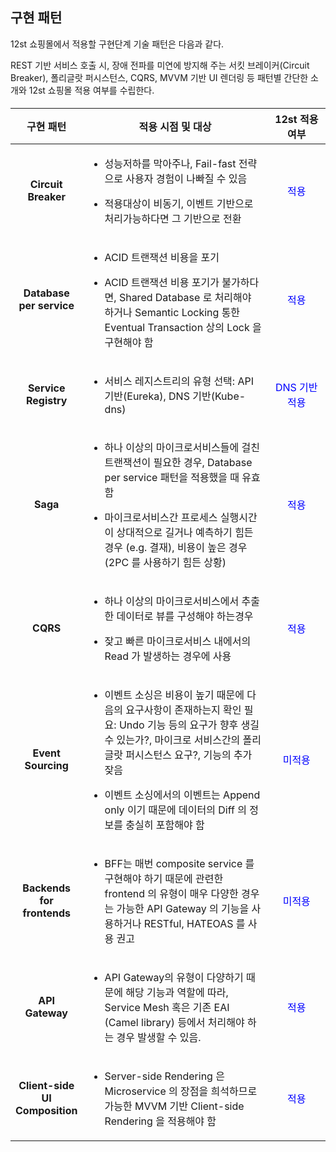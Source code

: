 ## 구현 패턴 

12st 쇼핑몰에서 적용할 구현단계 기술 패턴은 다음과 같다.

REST 기반 서비스 호출 시, 장애 전파를 미연에 방지해 주는 서킷 브레이커(Circuit Breaker), 폴리글랏 퍼시스턴스, CQRS, MVVM 기반 UI 렌더링 등 패턴별 간단한 소개와 12st 쇼핑몰 적용 여부를 수립한다.  

<h5>
<table>
<thead>
<tr class="header">
<th width="15%"><strong>구현 패턴</strong></th>
<th width="65%"><strong>적용 시점 및 대상</strong></th>
<th width="20%"><strong>12st 적용여부</strong></th>
</tr>
</thead>
<tbody>
<tr class="odd">
<td align="center"><strong>Circuit Breaker</strong></td>
<td><ul>
<li><p>성능저하를 막아주나, Fail-fast 전략으로 사용자 경험이 나빠질 수 있음</p></li>
<li><p>적용대상이 비동기, 이벤트 기반으로 처리가능하다면 그 기반으로 전환</p></li>
</ul></td>
<td align="center" style="color:blue">적용</td>
</tr>
<tr class="even">
<td align="center"><strong>Database per service</strong></td>
<td><ul>
<li><p>ACID 트랜잭션 비용을 포기</p></li>
<li><p>ACID 트랜잭션 비용 포기가 불가하다면, Shared Database 로 처리해야 하거나 Semantic Locking 통한 Eventual Transaction 상의 Lock 을 구현해야 함</p></li>
</ul></td>
<td align="center" style="color:blue">적용</td>
</tr>
<tr class="odd">
<td align="center"><strong>Service Registry</strong></td>
<td><ul>
<li><p>서비스 레지스트리의 유형 선택: API 기반(Eureka), DNS 기반(Kube-dns)</p></li>
</ul></td>
<td align="center" style="color:blue">DNS 기반 적용</td>
</tr>
<tr class="even">
<td align="center"><strong>Saga</strong></td>
<td><ul>
<li><p>하나 이상의 마이크로서비스들에 걸친 트랜잭션이 필요한 경우, Database per service 패턴을 적용했을 때 유효함</p></li>
<li><p>마이크로서비스간 프로세스 실행시간이 상대적으로 길거나 예측하기 힘든 경우 (e.g. 결재), 비용이 높은 경우 (2PC 를 사용하기 힘든 상황)</p></li>
</ul></td>
<td align="center" style="color:blue">적용</td>
</tr>
<tr class="odd">
<td align="center"><strong>CQRS</strong></td>
<td><ul>
<li><p>하나 이상의 마이크로서비스에서 추출한 데이터로 뷰를 구성해야 하는경우</p></li>
<li><p>잦고 빠른 마이크로서비스 내에서의 Read 가 발생하는 경우에 사용</p></li>
</ul></td>
<td align="center" style="color:blue">적용</td>
</tr>
<tr class="even">
<td align="center"><strong>Event Sourcing</strong></td>
<td><ul>
<li><p>이벤트 소싱은 비용이 높기 때문에 다음의 요구사항이 존재하는지 확인 필요: Undo 기능 등의 요구가 향후 생길 수 있는가?, 마이크로 서비스간의 폴리글랏 퍼시스턴스 요구?, 기능의 추가 잦음</p></li>
<li><p>이벤트 소싱에서의 이벤트는 Append only 이기 때문에 데이터의 Diff 의 정보를 충실히 포함해야 함</p></li>
</ul></td>
<td align="center" style="color:blue">미적용</td>
</tr>
<tr class="odd">
<td align="center"><strong>Backends for frontends</strong></td>
<td><ul>
<li><p>BFF는 매번 composite service 를 구현해야 하기 때문에 관련한 frontend 의 유형이 매우 다양한 경우는 가능한 API Gateway 의 기능을 사용하거나 RESTful, HATEOAS 를 사용 권고</p></li>
</ul></td>
<td align="center" style="color:blue">미적용</td>
</tr>
<tr class="even">
<td align="center"><strong>API Gateway</strong></td>
<td><ul>
<li><p>API Gateway의 유형이 다양하기 때문에 해당 기능과 역할에 따라, Service Mesh 혹은 기존 EAI (Camel library) 등에서 처리해야 하는 경우 발생할 수 있음.</p></li>
</ul></td>
<td align="center" style="color:blue">적용</td>
</tr>
<tr class="odd">
<td align="center"><strong>Client-side UI Composition</strong></td>
<td><ul>
<li><p>Server-side Rendering 은 Microservice 의 장점을 희석하므로 가능한 MVVM 기반 Client-side Rendering 을 적용해야 함</p></li>
</ul></td>
<td align="center" style="color:blue">적용</td>
</tr>
</tbody>
</table>
</h5>